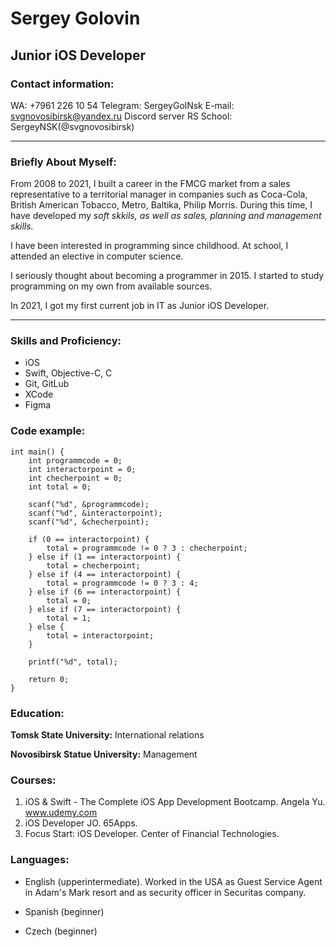 # Sergey Golovin

## Junior iOS Developer

### Contact information:
WA: +7961 226 10 54
Telegram: SergeyGolNsk
E-mail: svgnovosibirsk@yandex.ru
Discord server RS School: SergeyNSK(@svgnovosibirsk)

*****

### Briefly About Myself:

From 2008 to 2021, I built a career in the FMCG market from a sales representative to a territorial manager in companies such as Coca-Cola, British American Tobacco, Metro, Baltika, Philip Morris.
During this time, I have developed my *soft skkils, as well as sales, planning and management skills.*

I have been interested in programming since childhood. At school, I attended an elective in computer science.

I seriously thought about becoming a programmer in 2015. I started to study programming on my own from available sources.

In 2021, I got my first current job in IT as Junior iOS Developer.

*****

### Skills and Proficiency:

* iOS
* Swift, Objective-C, C
* Git, GitLub
* XCode
* Figma

### Code example:

```
int main() {
    int programmcode = 0;
    int interactorpoint = 0;
    int checherpoint = 0;
    int total = 0;
    
    scanf("%d", &programmcode);
    scanf("%d", &interactorpoint);
    scanf("%d", &checherpoint);
    
    if (0 == interactorpoint) {
        total = programmcode != 0 ? 3 : checherpoint;
    } else if (1 == interactorpoint) {
        total = checherpoint;
    } else if (4 == interactorpoint) {
        total = programmcode != 0 ? 3 : 4;
    } else if (6 == interactorpoint) {
        total = 0;
    } else if (7 == interactorpoint) {
        total = 1;
    } else {
        total = interactorpoint;
    }
    
    printf("%d", total);
    
    return 0;
}
```
### Education:

**Tomsk State University:** International relations

**Novosibirsk Statue University:** Management

### Courses:

1. iOS & Swift - The Complete iOS App Development Bootcamp. Angela Yu. www.udemy.com
2. iOS Developer JO. 65Apps.
3. Focus Start: iOS Developer. Center of Financial Technologies.

### Languages:

* English (upperintermediate).
Worked in the USA as Guest Service Agent in Adam's Mark resort and as security officer in Securitas company.

* Spanish (beginner)
* Czech (beginner)
